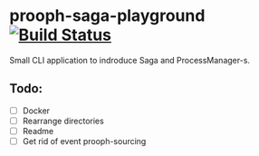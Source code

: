 # prooph-saga-playground [![Build Status](https://travis-ci.org/lzakrzewski/prooph-saga-playground.svg?branch=master)](https://travis-ci.org/lzakrzewski/prooph-saga-playground)
Small CLI application to indroduce Saga and ProcessManager-s. 

## Todo:
- [ ] Docker
- [ ] Rearrange directories
- [ ] Readme
- [ ] Get rid of event prooph-sourcing